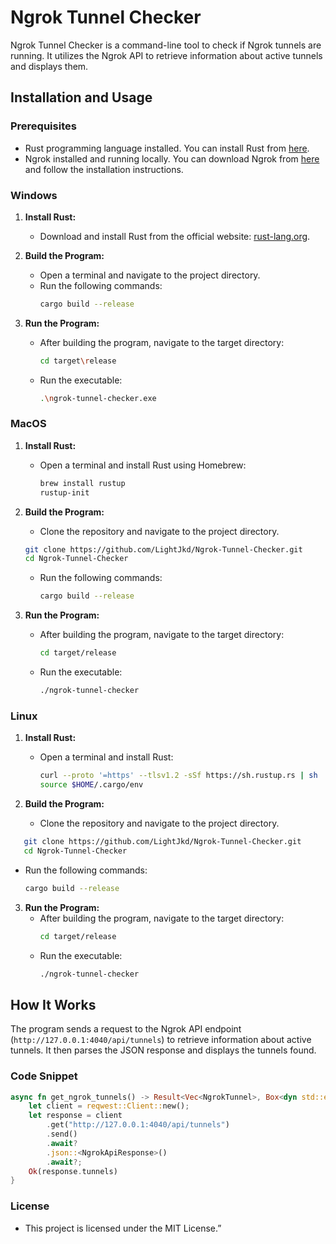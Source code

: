 # Ngrok Tunnel Checker

Ngrok Tunnel Checker is a command-line tool to check if Ngrok tunnels are running. It utilizes the Ngrok API to retrieve information about active tunnels and displays them.

## Installation and Usage

### Prerequisites

- Rust programming language installed. You can install Rust from [here](https://www.rust-lang.org/tools/install).
- Ngrok installed and running locally. You can download Ngrok from [here](https://ngrok.com/download) and follow the installation instructions.

### Windows

1. **Install Rust:**
   - Download and install Rust from the official website: [rust-lang.org](https://www.rust-lang.org/tools/install).

2. **Build the Program:**
   - Open a terminal and navigate to the project directory.
   - Run the following commands:
     ```sh
     cargo build --release
     ```

3. **Run the Program:**
   - After building the program, navigate to the target directory:
     ```sh
     cd target\release
     ```
   - Run the executable:
     ```sh
     .\ngrok-tunnel-checker.exe
     ```

### MacOS

1. **Install Rust:**
   - Open a terminal and install Rust using Homebrew:
     ```sh
     brew install rustup
     rustup-init
     ```

2. **Build the Program:**
   - Clone the repository and navigate to the project directory.
   ```sh
   git clone https://github.com/LightJkd/Ngrok-Tunnel-Checker.git
   cd Ngrok-Tunnel-Checker
   ```
   - Run the following commands:
     ```sh
     cargo build --release
     ```

3. **Run the Program:**
   - After building the program, navigate to the target directory:
     ```sh
     cd target/release
     ```
   - Run the executable:
     ```sh
     ./ngrok-tunnel-checker
     ```

### Linux

1. **Install Rust:**
   - Open a terminal and install Rust:
     ```sh
     curl --proto '=https' --tlsv1.2 -sSf https://sh.rustup.rs | sh
     source $HOME/.cargo/env
     ```

2. **Build the Program:**
   - Clone the repository and navigate to the project directory.
```sh
   git clone https://github.com/LightJkd/Ngrok-Tunnel-Checker.git
   cd Ngrok-Tunnel-Checker
   ```
   - Run the following commands:
     ```sh
     cargo build --release
     ```

3. **Run the Program:**
   - After building the program, navigate to the target directory:
     ```sh
     cd target/release
     ```
   - Run the executable:
     ```sh
     ./ngrok-tunnel-checker
     ```

## How It Works

The program sends a request to the Ngrok API endpoint (`http://127.0.0.1:4040/api/tunnels`) to retrieve information about active tunnels. It then parses the JSON response and displays the tunnels found.

### Code Snippet

```rust
async fn get_ngrok_tunnels() -> Result<Vec<NgrokTunnel>, Box<dyn std::error::Error>> {
    let client = reqwest::Client::new();
    let response = client
        .get("http://127.0.0.1:4040/api/tunnels")
        .send()
        .await?
        .json::<NgrokApiResponse>()
        .await?;
    Ok(response.tunnels)
}

```

### License
* This project is licensed under the MIT License.”


